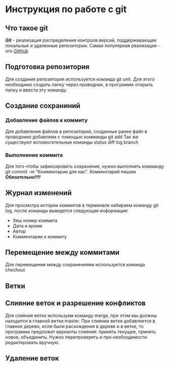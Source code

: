 # Инструкция по работе с git

## Что такое git
***Git*** - реализация распределения контроля версий, поддерживающее локальные и удаленные репозитории. Самая популярная реализация - это  [GitHub](https:\\github.com "переход на GitHub")

## Подготовка репозитория
Для создания репозитория используется команда git unit. Для этого необходимо создать папку через проводник, в программе открыть папку и ввести эту команду. 

## Создание сохраниний
### Добавление файлов к коммиту
Для добавления файлов в репозиторий, созданные ранее файл в проводнике добавляем с помощью комманды git add <file>
Так же существуют вспомогательные команды status diff log branch
### Выполнение коммита
Для того чтобы зафиксировать сохранение, нужно выполнить комманду git commit -m "Комментарии для нас". Комментарий пишем ***Обязательно!!!!***

## Журнал изменений
Для просмотра истории коммитов в терминале набираем команду git log, после команды выведется следующая информация:
* Хеш номер коммита
* Дата и время
* Автор
* Комментарии к коммиту

## Перемещение между коммитами
Для перемещения между сохранениями используется команда chechout

## Ветки

## Слияние веток и разрешение конфликтов
Для слияния веток используем команду merge, при этом мы должны находится в главной ветки master. При слиянии ветки добавляется в главное дерево, если были расхождения в дереве и в ветке, то программа предложит варианты слияния: принять текущее, принять новое, объединить. Нужно перепроверять и при необходимости редактировать вручную.
## Удаление веток

